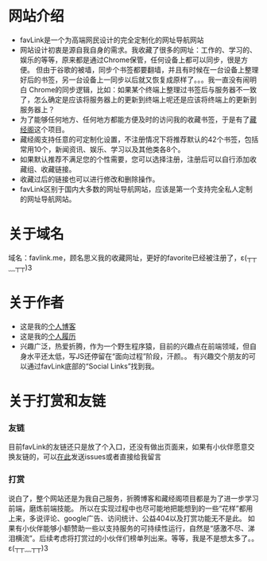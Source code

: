 # 网站介绍
- favLink是一个为高端网民设计的完全定制化的网址导航网站
- 网站设计初衷是源自我自身的需求。我收藏了很多的网址：工作的、学习的、娱乐的等等，原来都是通过Chrome保管，任何设备上都可以同步，很是方便。
但由于谷歌的被墙，同步个书签都要翻墙，并且有时候在一台设备上整理好后的书签，另一台设备上一同步以后就又恢复成原样了。。。我一直没有闹明白
Chrome的同步逻辑，比如：如果某个终端上整理过书签后与服务器不一致了，怎么确定是应该将服务器上的更新到终端上呢还是应该将终端上的更新到服务器上？
- 为了能够任何地方、任何地方都能方便及时的访问我的收藏书签，于是有了[藏经阁](http://favlink.me)这个项目。
- 藏经阁支持任意的可定制化设置，不注册情况下将推荐默认的42个书签，包括常用10个，新闻资讯、娱乐、学习以及其他类各8个。
- 如果默认推荐不满足您的个性需要，您可以选择注册，注册后可以自行添加收藏组、收藏链接。
- 收藏过后的链接也可以进行修改和删除操作。
- favLink区别于国内大多数的网址导航网站，应该是第一个支持完全私人定制的网址导航网站。

# 关于域名
域名：favlink.me，顾名思义我的收藏网址，更好的favorite已经被注册了，ε(┬┬﹏┬┬)3

# 关于作者
- 这是我的[个人博客](http://5941740.cn)
- 这是我的[个人履历](http://5941740.cn/about/)
- 兴趣广泛，热爱折腾，作为一个野生程序猿，目前的兴趣点在前端领域，但自身水平还太低，写JS还停留在“面向过程”阶段，汗颜。。
有兴趣交个朋友的可以通过favLink底部的“Social Links”找到我。

# 关于打赏和友链
### 友链
目前favLink的友链还只是放了个入口，还没有做出页面来，如果有小伙伴愿意交换友链的，可以[在此](https://github.com/zhangjh/favLinksAdvise/issues)发送issues或者直接给我留言

### 打赏
说白了，整个网站还是为我自己服务，折腾博客和藏经阁项目都是为了进一步学习前端，磨炼前端技能。
所以在实现过程中也尽可能地把能想到的一些“花样”都用上来，多说评论、google广告、访问统计、公益404以及打赏功能无不是此。
如果有小伙伴能够小额赞助一些以支持服务的可持续性运行，自然是“感激不尽、涕泪横流”。后续考虑将打赏过的小伙伴们榜单列出来。等等，我是不是想太多了。。ε(┬┬﹏┬┬)3
